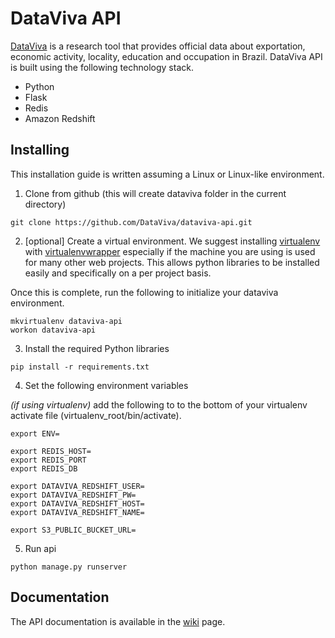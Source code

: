 # DataViva API

[DataViva](https://github.com/DataViva/dataviva-site) is a research tool that provides official data about exportation, economic activity, locality, education and occupation in Brazil. DataViva API is built using the following technology stack.

- Python
- Flask
- Redis
- Amazon Redshift


## Installing

This installation guide is written assuming a Linux or Linux-like environment.

1. Clone from github (this will create dataviva folder in the current directory)

```
git clone https://github.com/DataViva/dataviva-api.git
```

2. [optional] Create a virtual environment. We suggest installing [virtualenv](https://pypi.python.org/pypi/virtualenv) with [virtualenvwrapper](http://virtualenvwrapper.readthedocs.io/en/latest/) especially if the machine you are using is used for many other web projects. This allows python libraries to be installed easily and specifically on a per project basis.

Once this is complete, run the following to initialize your dataviva environment.

```
mkvirtualenv dataviva-api
workon dataviva-api
```

3. Install the required Python libraries

```
pip install -r requirements.txt
```

4. Set the following environment variables

*(if using virtualenv)* add the following to to the bottom of your virtualenv activate file (virtualenv_root/bin/activate).

```
export ENV=

export REDIS_HOST=
export REDIS_PORT
export REDIS_DB

export DATAVIVA_REDSHIFT_USER=
export DATAVIVA_REDSHIFT_PW=
export DATAVIVA_REDSHIFT_HOST=
export DATAVIVA_REDSHIFT_NAME=

export S3_PUBLIC_BUCKET_URL=
```

5. Run api

```
python manage.py runserver
```

## Documentation

The API documentation is available in the [wiki](https://github.com/DataViva/dataviva-api/wiki/documentation) page.
